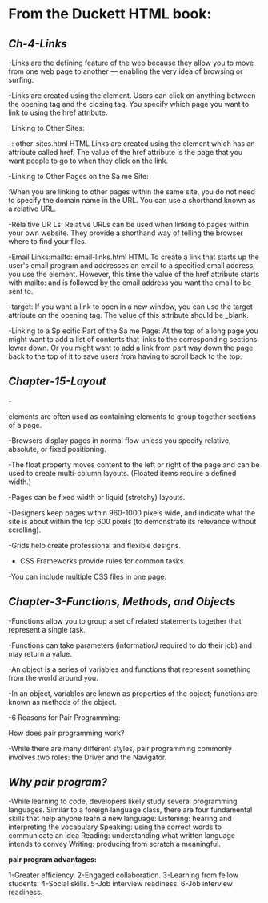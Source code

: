# **From the Duckett HTML book:**

## *Ch-4-Links*

-Links are the defining feature of the web because they allow you to move from
 one web page to another — enabling the very idea of browsing or surfing.

-Links are created using the <a> element. Users can click on anything
 between the opening <a> tag and the closing </a> tag. You specify
 which page you want to link to using the href attribute.

-Linking to Other Sites:

-<a>: other-sites.html HTML Links are created using the <a> element which has an attribute
      called href. The value of the href attribute is the page that
      you want people to go to when they click on the link.

-Linking to Other Pages on the Sa me Site:
  
 <a>:When you are linking to other pages within the same site,
     you do not need to specify the domain name in the URL. You
     can use a shorthand known as a relative URL.

-Rela tive UR Ls:
 Relative URLs can be used when linking to pages within your own
 website. They provide a shorthand way of telling the browser where to find your files.

-Email Links:mailto: email-links.html HTML To create a link that starts up
 the user's email program and addresses an email to a specified email address,
 you use the <a> element. However, this time the value of the href attribute starts
 with mailto: and is followed by the email address you want the
 email to be sent to.

-target: If you want a link to open in a new window, you can use the target attribute on the opening
         <a> tag. The value of this attribute should be _blank.

-Linking to a Sp ecific Part of the Sa me Page:
 At the top of a long page you might want to add a list of contents that links to the
 corresponding sections lower down. Or you might want to add a link from part way down the
 page back to the top of it to save users from having to scroll back to the top.


## *Chapter-15-Layout*

-<div> elements are often used as containing elements
 to group together sections of a page.

-Browsers display pages in normal flow unless you
 specify relative, absolute, or fixed positioning.

-The float property moves content to the left or right
 of the page and can be used to create multi-column
 layouts. (Floated items require a defined width.)

-Pages can be fixed width or liquid (stretchy) layouts.

-Designers keep pages within 960-1000 pixels wide,
 and indicate what the site is about within the top 600
 pixels (to demonstrate its relevance without scrolling).

-Grids help create professional and flexible designs.

- CSS Frameworks provide rules for common tasks.

-You can include multiple CSS files in one page.


## *Chapter-3-Functions, Methods, and Objects*

-Functions allow you to group a set of related
 statements together that represent a single task.

-Functions can take parameters (informatiorJ required
 to do their job) and may return a value.

-An object is a series of variables and functions that
 represent something from the world around you.

-In an object, variables are known as properties of the
 object; functions are known as methods of the object.

-6 Reasons for Pair Programming:

 How does pair programming work?

 -While there are many different styles, pair programming 
  commonly involves two roles: the Driver and the Navigator. 

  ## *Why pair program?*

 -While learning to code, developers likely study several 
  programming languages. Similar to a foreign language class,
  there are four fundamental skills that help anyone learn a 
  new language: Listening: hearing and interpreting the vocabulary
  Speaking: using the correct words to communicate an idea Reading: 
  understanding what written language intends to convey Writing: producing
  from scratch a meaningful.

 **pair program advantages:**

 1-Greater efficiency.
 2-Engaged collaboration.
 3-Learning from fellow students.
 4-Social skills.
 5-Job interview readiness.
 6-Job interview readiness.
